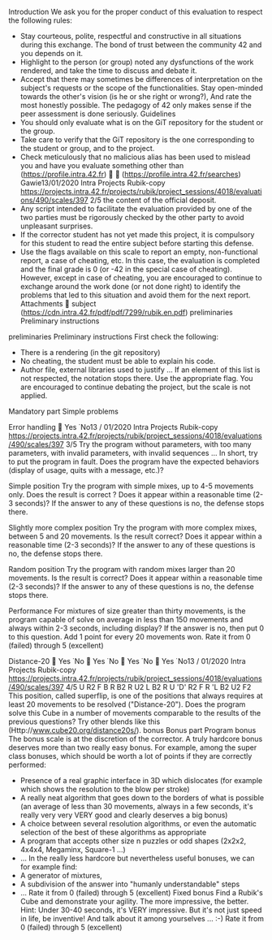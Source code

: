 Introduction
We ask you for the proper conduct of this evaluation to
respect the following rules:
- Stay courteous, polite, respectful and constructive in all
situations during this exchange. The bond of trust between the
community 42 and you depends on it.
- Highlight to the person (or group) noted any
dysfunctions of the work rendered, and take the time
to discuss and debate it.
- Accept that there may sometimes be differences
of interpretation on the subject's requests or the scope of the
functionalities. Stay open-minded towards the other's vision
(is he or she right or wrong?), And rate the most
honestly possible. The pedagogy of 42 only makes sense if
the peer assessment is done seriously.
Guidelines
- You should only evaluate what is on the GiT repository
for the student or the group.
- Take care to verify that the GiT repository is the one
corresponding to the student or group, and to the project.
- Check meticulously that no malicious alias has been used
to mislead you and have you evaluate something other than
(https://profile.intra.42.fr)
  (https://profile.intra.42.fr/searches) Gawie13/01/2020 Intra Projects Rubik-copy
https://projects.intra.42.fr/projects/rubik/project_sessions/4018/evaluations/490/scales/397 2/5
the content of the official deposit.
- Any script intended to facilitate the evaluation provided by one of the two
parties must be rigorously checked by the other party to
avoid unpleasant surprises.
- If the corrector student has not yet made this
project, it is compulsory for this student to read the
entire subject before starting this defense.
- Use the flags available on this scale to report an
empty, non-functional report, a case of cheating,
etc. In this case, the evaluation is completed and the final grade is
0 (or -42 in the special case of cheating). However, except in case
of cheating, you are encouraged to continue to exchange around the
work done (or not done right) to identify the
problems that led to this situation and avoid them for the
next report.
Attachments
 subject (https://cdn.intra.42.fr/pdf/pdf/7299/rubik.en.pdf)
preliminaries
Preliminary instructions


preliminaries
Preliminary instructions
First check the following:
- There is a rendering (in the git repository)
- No cheating, the student must be able to explain his code.
- Author file, external libraries used to justify ...
If an element of this list is not respected, the notation stops there. Use the appropriate flag. You are
encouraged to continue debating the project, but the scale is not applied.

Mandatory part
Simple problems

Error handling
 Yes  No13 / 01/2020 Intra Projects Rubik-copy
https://projects.intra.42.fr/projects/rubik/project_sessions/4018/evaluations/490/scales/397 3/5
Try the program without parameters, with too many parameters, with invalid parameters, with
invalid sequences ... In short, try to put the program in fault. Does the program have the
expected behaviors (display of usage, quits with a message, etc.)?

Simple position
Try the program with simple mixes, up to 4-5 movements only. Does the result
is correct ? Does it appear within a reasonable time (2-3 seconds)? If the answer to any of these questions is
no, the defense stops there.

Slightly more complex position
Try the program with more complex mixes, between 5 and 20 movements. Is the result
correct? Does it appear within a reasonable time (2-3 seconds)? If the answer to any of these questions is
no, the defense stops there.

Random position
Try the program with random mixes larger than 20 movements. Is the
result is correct? Does it appear within a reasonable time (2-3 seconds)? If the answer to any of these
questions is no, the defense stops there.

Performance
For mixtures of size greater than thirty movements, is the program capable of
solve on average in less than 150 movements and always within 2-3 seconds, including display?
If the answer is no, then put 0 to this question.
Add 1 point for every 20 movements won.
Rate it from 0 (failed) through 5 (excellent)


Distance-20
 Yes  No
 Yes  No
 Yes  No
 Yes  No13 / 01/2020 Intra Projects Rubik-copy
https://projects.intra.42.fr/projects/rubik/project_sessions/4018/evaluations/490/scales/397 4/5
U R2 F B R B2 R U2 L B2 R U 'D' R2 F R 'L B2 U2 F2
This position, called superflip, is one of the positions that always requires at least 20 movements
to be resolved ("Distance-20"). Does the program solve this Cube in a number of movements
comparable to the results of the previous questions? Try other blends like this
(Http://www.cube20.org/distance20s/).
bonus
Bonus part
Program bonus
The bonus scale is at the discretion of the corrector. A truly hardcore bonus deserves more than two
really easy bonus. For example, among the super class bonuses, which should be worth a lot of points if they
are correctly performed:
- Presence of a real graphic interface in 3D which dislocates (for example which shows the resolution to the blow
per stroke)
- A really neat algorithm that goes down to the borders of what is possible (an average of less than 30
movements, always in a few seconds, it's really very very VERY good and clearly deserves a big
bonus)
- A choice between several resolution algorithms, or even the automatic selection of the best of these
algorithms as appropriate
- A program that accepts other size n puzzles or odd shapes (2x2x2, 4x4x4, Megaminx,
Square-1 ...)
- ...
In the really less hardcore but nevertheless useful bonuses, we can for example find:
- A generator of mixtures,
- A subdivision of the answer into "humanly understandable" steps
- ...
Rate it from 0 (failed) through 5 (excellent)
Fixed bonus
Find a Rubik's Cube and demonstrate your agility. The more impressive, the better. Hint: Under 30-40
seconds, it's VERY impressive. But it's not just speed in life, be inventive! And
talk about it among yourselves ... :-)
Rate it from 0 (failed) through 5 (excellent)